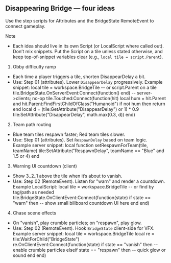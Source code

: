## Disappearing Bridge — four ideas

Use the step scripts for Attributes and the BridgeState RemoteEvent to connect gameplay.

Note
- Each idea should live in its own Script (or LocalScript where called out). Don’t mix snippets. Put the Script on a tile unless stated otherwise, and keep top-of-snippet variables clear (e.g., `local tile = script.Parent`).

1) Obby difficulty ramp
- Each time a player triggers a tile, shorten DisappearDelay a bit.
- Use: Step 01 (attributes). Lower `DisappearDelay` progressively.
Example snippet:
local tile = workspace.BridgeTile -- or script.Parent on a tile
tile.BridgeState.OnServerEvent:Connect(function() end) -- server->clients; no-op
tile.Touched:Connect(function(hit)
    local hum = hit.Parent and hit.Parent:FindFirstChildOfClass("Humanoid")
    if not hum then return end
    local d = (tile:GetAttribute("DisappearDelay") or 1) * 0.9
    tile:SetAttribute("DisappearDelay", math.max(0.3, d))
end)

2) Team path routing
- Blue team tiles respawn faster; Red team tiles slower.
- Use: Step 01 (attributes). Set `RespawnDelay` based on team logic.
Example server snippet:
local function setRespawnForTeam(tile, teamName)
    tile:SetAttribute("RespawnDelay", teamName == "Blue" and 1.5 or 4)
end

3) Warning UI countdown (client)
- Show 3..2..1 above the tile when it’s about to vanish.
- Use: Step 02 (RemoteEvent). Listen for "warn" and render a countdown.
Example LocalScript:
local tile = workspace.BridgeTile -- or find by tag/path as needed
tile.BridgeState.OnClientEvent:Connect(function(state)
    if state == "warn" then
        -- show small billboard countdown UI here
    end
end)

4) Chase scene effects
- On "vanish", play crumble particles; on "respawn", play glow.
- Use: Step 02 (RemoteEvent). Hook `BridgeState` client-side for VFX.
Example server snippet:
local tile = workspace.BridgeTile
local re = tile:WaitForChild("BridgeState")
re.OnClientEvent:Connect(function(state)
    if state == "vanish" then
        -- enable crumble particles
    elseif state == "respawn" then
        -- quick glow or sound
    end
end)